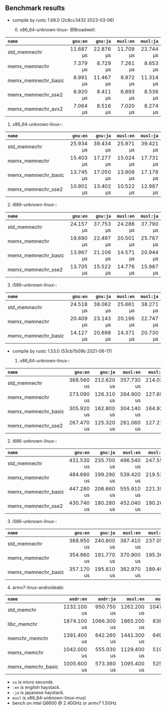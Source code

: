 ## Benchmark results

- compile by rustc 1.68.0 (2c8cc3432 2023-03-06)

  0. x86_64-unknown-linux- @Broadwell:

|         `name`          |  `gnu:en`   |  `gnu:ja`   |  `musl:en`  |  `musl:ja`  |
|:------------------------|------------:|------------:|------------:|------------:|
| std_memnechr            |   11.687 µs |   22.876 µs |   11.709 µs |   22.744 µs |
| memx_memnechr           |    7.379 µs |    8.729 µs |    7.261 µs |    8.653 µs |
| memx_memnechr_basic     |    8.991 µs |   11.467 µs |    8.972 µs |   11.314 µs |
| memx_memnechr_sse2      |    6.920 µs |    8.411 µs |    6.893 µs |    8.536 µs |
| memx_memnechr_avx2      |    7.064 µs |    8.516 µs |    7.020 µs |    8.274 µs |

  1. x86_64-unknown-linux-:

|         `name`          |  `gnu:en`   |  `gnu:ja`   |  `musl:en`  |  `musl:ja`  |
|:------------------------|------------:|------------:|------------:|------------:|
| std_memnechr            |   25.934 µs |   39.434 µs |   25.971 µs |   39.421 µs |
| memx_memnechr           |   15.403 µs |   17.277 µs |   15.024 µs |   17.731 µs |
| memx_memnechr_basic     |   13.745 µs |   17.050 µs |   13.908 µs |   17.178 µs |
| memx_memnechr_sse2      |   10.901 µs |   13.402 µs |   10.522 µs |   12.987 µs |

  2. i686-unknown-linux-:

|         `name`          |  `gnu:en`   |  `gnu:ja`   |  `musl:en`  |  `musl:ja`  |
|:------------------------|------------:|------------:|------------:|------------:|
| std_memnechr            |   24.157 µs |   37.753 µs |   24.286 µs |   37.790 µs |
| memx_memnechr           |   19.690 µs |   22.497 µs |   20.501 µs |   25.767 µs |
| memx_memnechr_basic     |   13.967 µs |   21.106 µs |   14.571 µs |   20.944 µs |
| memx_memnechr_sse2      |   13.705 µs |   15.522 µs |   14.776 µs |   15.987 µs |

  3. i586-unknown-linux-:

|         `name`          |  `gnu:en`   |  `gnu:ja`   |  `musl:en`  |  `musl:ja`  |
|:------------------------|------------:|------------:|------------:|------------:|
| std_memnechr            |   24.518 µs |   38.062 µs |   25.661 µs |   38.271 µs |
| memx_memnechr           |   20.409 µs |   23.143 µs |   20.196 µs |   22.747 µs |
| memx_memnechr_basic     |   14.127 µs |   20.698 µs |   14.371 µs |   20.730 µs |


- compile by rustc 1.53.0 (53cb7b09b 2021-06-17)

  1. x86_64-unknown-linux-:

|         `name`          |  `gnu:en`   |  `gnu:ja`   |  `musl:en`  |  `musl:ja`  |
|:------------------------|------------:|------------:|------------:|------------:|
| std_memnechr            |  368.560 us |  212.620 us |  357.730 us |  214.030 us |
| memx_memnechr           |  273.090 us |  126.310 us |  264.900 us |  127.690 us |
| memx_memnechr_basic     |  305.920 us |  162.800 us |  304.140 us |  164.920 us |
| memx_memnechr_sse2      |  267.470 us |  125.320 us |  261.060 us |  127.270 us |

  2. i686-unknown-linux-:

|         `name`          |  `gnu:en`   |  `gnu:ja`   |  `musl:en`  |  `musl:ja`  |
|:------------------------|------------:|------------:|------------:|------------:|
| std_memnechr            |  431.530 us |  235.700 us |  496.540 us |  247.550 us |
| memx_memnechr           |  484.690 us |  199.290 us |  539.420 us |  219.530 us |
| memx_memnechr_basic     |  447.280 us |  206.660 us |  555.910 us |  221.390 us |
| memx_memnechr_sse2      |  430.740 us |  180.280 us |  452.040 us |  190.260 us |

  3. i586-unknown-linux-:

|         `name`          |  `gnu:en`   |  `gnu:ja`   |  `musl:en`  |  `musl:ja`  |
|:------------------------|------------:|------------:|------------:|------------:|
| std_memnechr            |  388.950 us |  240.800 us |  387.410 us |  237.050 us |
| memx_memnechr           |  354.960 us |  191.770 us |  370.900 us |  195.360 us |
| memx_memnechr_basic     |  357.170 us |  195.810 us |  362.970 us |  189.400 us |

  4. armv7-linux-androideabi:

|         `name`          |  `andr:en`  |  `andr:ja`  |  `musl:en`  |  `musl:ja`  |
|:------------------------|------------:|------------:|------------:|------------:|
| std_memchr              | 1232.100 us |  950.750 us | 1262.200 us | 1047.500 us |
| libc_memchr             | 1874.100 us | 1066.300 us | 1865.200 us |  838.210 us |
| memchr_memchr           | 1391.400 us |  642.260 us | 1441.300 us |  649.600 us |
| memx_memchr             | 1042.000 us |  555.030 us | 1129.400 us |  519.740 us |
| memx_memchr_basic       | 1005.600 us |  573.360 us | 1095.400 us |  525.020 us |

- `us` is micro seconds
- `:en` is english haystack.
- `:ja` is japanese haystack.
- `musl` is x86_64-unknown-linux-musl
- bench on intel Q6600 @ 2.40GHz or armv7 1.5GHz
